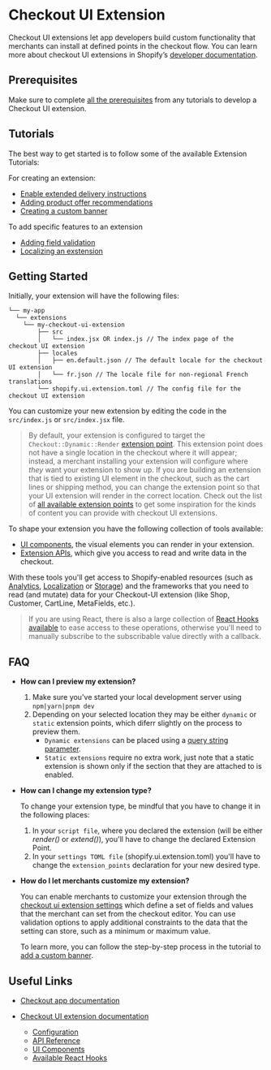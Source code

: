 # Checkout UI Extension

Checkout UI extensions let app developers build custom functionality that merchants can install at defined points in the checkout flow. You can learn more about checkout UI extensions in Shopify’s [developer documentation](https://shopify.dev/api/checkout-extensions/checkout).


## Prerequisites
Make sure to complete [all the prerequisites](https://shopify.dev/apps/checkout/delivery-instructions/getting-started#requirements) from any tutorials to develop a Checkout UI extension.

## Tutorials
The best way to get started is to follow some of the available Extension Tutorials:

For creating an extension:
* [Enable extended delivery instructions](https://shopify.dev/apps/checkout/delivery-instructions)
* [Adding product offer recommendations](https://shopify.dev/apps/checkout/product-offers)
* [Creating a custom banner](https://shopify.dev/apps/checkout/custom-banners)

To add specific features to an extension
* [Adding field validation](https://shopify.dev/apps/checkout/validation)
* [Localizing an exstension](https://shopify.dev/apps/checkout/localize-ui-extensions)

## Getting Started
Initially, your extension will have the following files:

```
└── my-app
  └── extensions
    └── my-checkout-ui-extension
        ├── src
        │   └── index.jsx OR index.js // The index page of the checkout UI extension
        ├── locales
        │   ├── en.default.json // The default locale for the checkout UI extension
        │   └── fr.json // The locale file for non-regional French translations
        └── shopify.ui.extension.toml // The config file for the checkout UI extension

```

You can customize your new extension by editing the code in the `src/index.js` or `src/index.jsx` file.

> By default, your extension is configured to target the `Checkout::Dynamic::Render` [extension point](https://shopify.dev/api/checkout-extensions/checkout#extension-points). This extension point does not have a single location in the checkout where it will appear; instead, a merchant installing your extension will configure where *they* want your extension to show up.
> If you are building an extension that is tied to existing UI element in the checkout, such as the cart lines or shipping method, you can change the extension point so that your UI extension will render in the correct location. Check out the list of [all available extension points](https://shopify.dev/api/checkout-extensions/checkout#extension-points) to get some inspiration for the kinds of content you can provide with checkout UI extensions.


To shape your extension you have the following collection of tools available:
* [UI components](https://shopify.dev/api/checkout-extensions/checkout/components), the visual elements you can render in your extension.
* [Extension APIs](https://shopify.dev/api/checkout-extensions/checkout/extension-points/api), which give you access to read and write data in the checkout.

With these tools you'll get access to Shopify-enabled resources (such as [Analytics](https://shopify.dev/api/checkout-extensions/checkout/extension-points/api#analytics), [Localization](https://shopify.dev/api/checkout-extensions/checkout/extension-points/api#localization) or [Storage](https://shopify.dev/api/checkout-extensions/checkout/extension-points/api#storage)) and the frameworks that you need to read (and mutate) data for your Checkout-UI extension (like Shop, Customer, CartLine, MetaFields, etc.).

> If you are using React, there is also a large collection of [React Hooks available](https://shopify.dev/api/checkout-extensions/checkout/extension-points/api#react-hooks) to ease access to these operations, otherwise you'll need to manually subscribe to the subscribable value directly with a callback.

## FAQ
* **How can I preview my extension?**

  1. Make sure you've started your local development server using `npm|yarn|pnpm dev`
  2. Depending on your selected location they may be either `dynamic` or `static` extension points, which diferr slightly on the process to preview them.
      - `Dynamic extensions` can be placed using a [query string parameter](https://shopify.dev/apps/checkout/test-ui-extensions#dynamic-extension-points).
      - `Static extensions` require no extra work, just note that a static extension is shown only if the section that they are attached to is enabled.

* **How can I change my extension type?**

    To change your extension type, be mindful that you have to change it in the following places:
    1. In your `script file`, where you declared the extension (will be either _render()_ or _extend()_), you'll have to change the declared Extension Point.
    2. In your `settings TOML file` (shopify.ui.extension.toml) you'll have to change the `extension_points` declaration for your new desired type.

* **How do I let merchants customize my extension?**

    You can enable merchants to customize your extension through the [checkout ui extension settings](https://shopify.dev/api/checkout-extensions/checkout/configuration#settings-definition) which define a set of fields and values that the merchant can set from the checkout editor. You can use validation options to apply additional constraints to the data that the setting can store, such as a minimum or maximum value.

    To learn more, you can follow the step-by-step process in the tutorial to [add a custom banner](https://shopify.dev/apps/checkout/custom-banners/add-custom-banner).

## Useful Links

- [Checkout app documentation](https://shopify.dev/apps/checkout)

- [Checkout UI extension documentation](https://shopify.dev/api/checkout-extensions)
  - [Configuration](https://shopify.dev/api/checkout-extensions/checkout/configuration)
  - [API Reference](https://shopify.dev/api/checkout-extensions/checkout/extension-points/api)
  - [UI Components](https://shopify.dev/api/checkout-extensions/checkout/components)
  - [Available React Hooks](https://shopify.dev/api/checkout-extensions/checkout/extension-points/api#react-hooks)

